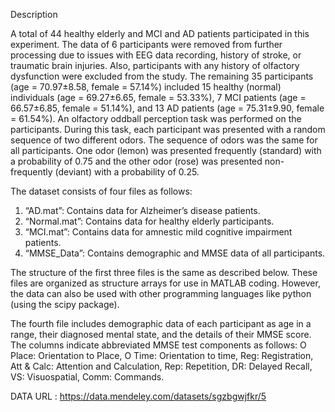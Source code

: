 Description

A total of 44 healthy elderly and MCI and AD patients participated in this experiment. The data of 6 participants were removed from further processing due to issues with EEG data recording, history of stroke, or traumatic brain injuries. Also, participants with any history of olfactory dysfunction were excluded from the study. The remaining 35 participants (age = 70.97±8.58, female = 57.14%) included 15 healthy (normal) individuals (age = 69.27±6.65, female = 53.33%), 7 MCI patients (age = 66.57±6.85, female = 51.14%), and 13 AD patients (age = 75.31±9.90, female = 61.54%).
An olfactory oddball perception task was performed on the participants. During this task, each participant was presented with a random sequence of two different odors. The sequence of odors was the same for all participants. One odor (lemon) was presented frequently (standard) with a probability of 0.75 and the other odor (rose) was presented non-frequently (deviant) with a probability of 0.25.

The dataset consists of four files as follows: 
1)	“AD.mat”: Contains data for Alzheimer’s disease patients.
2)	“Normal.mat”: Contains data for healthy elderly participants. 
3)	“MCI.mat”: Contains data for amnestic mild cognitive impairment patients. 
4)	“MMSE_Data”: Contains demographic and MMSE data of all participants.

The structure of the first three files is the same as described below. These files are organized as structure arrays for use in MATLAB coding. However, the data can also be used with other programming languages like python (using the scipy package).

The fourth file includes demographic data of each participant as age in a range, their diagnosed mental state, and the details of their MMSE score. The columns indicate abbreviated MMSE test components as follows: O Place: Orientation to Place, O Time: Orientation to time, Reg: Registration, Att & Calc: Attention and Calculation, Rep: Repetition, DR: Delayed Recall, VS: Visuospatial, Comm: Commands.

DATA
URL : https://data.mendeley.com/datasets/sgzbgwjfkr/5
